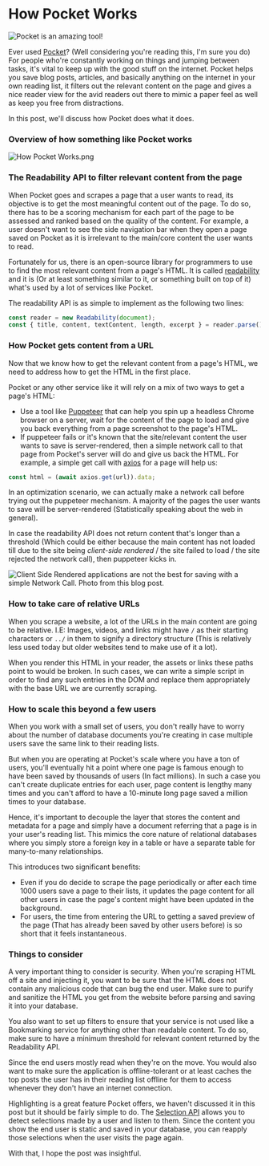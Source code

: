 # How Pocket Works

![Pocket is an amazing tool!](https://firebasestorage.googleapis.com/v0/b/devesh-blog-3fbfc.appspot.com/o/postimages%2Fhow-pocket-works%2Fprimaryimage.jpg?alt=media&token=cc803d37-902d-4a42-83d4-ae58e8320c83)

Ever used [Pocket](https://getpocket.com/)? (Well considering you're reading this, I'm sure you do) For people who're constantly working on things and jumping between tasks, it's vital to keep up with the good stuff on the internet. Pocket helps you save blog posts, articles, and basically anything on the internet in your own reading list, it filters out the relevant content on the page and gives a nice reader view for the avid readers out there to mimic a paper feel as well as keep you free from distractions.

In this post, we'll discuss how Pocket does what it does.

### Overview of how something like Pocket works

![How Pocket Works.png](https://firebasestorage.googleapis.com/v0/b/devesh-blog-3fbfc.appspot.com/o/postimages%2Fhow-pocket-works%2Fsecondaryimages%2FHow%20Pocket%20Works1674968549137.png?alt=media&token=5a303697-f163-4306-b23a-a781239a647f)

### The Readability API to filter relevant content from the page

When Pocket goes and scrapes a page that a user wants to read, its objective is to get the most meaningful content out of the page. To do so, there has to be a scoring mechanism for each part of the page to be assessed and ranked based on the quality of the content. For example, a user doesn't want to see the side navigation bar when they open a page saved on Pocket as it is irrelevant to the main/core content the user wants to read.

Fortunately for us, there is an open-source library for programmers to use to find the most relevant content from a page's HTML. It is called [readability](https://github.com/mozilla/readability) and it is (Or at least something similar to it, or something built on top of it) what's used by a lot of services like Pocket.

The readability API is as simple to implement as the following two lines:

```js
const reader = new Readability(document);
const { title, content, textContent, length, excerpt } = reader.parse();
```

### How Pocket gets content from a URL

Now that we know how to get the relevant content from a page's HTML, we need to address how to get the HTML in the first place.

Pocket or any other service like it will rely on a mix of two ways to get a page's HTML:
- Use a tool like [Puppeteer](https://github.com/puppeteer/puppeteer) that can help you spin up a headless Chrome browser on a server, wait for the content of the page to load and give you back everything from a page screenshot to the page's HTML.
- If puppeteer fails or it's known that the site/relevant content the user wants to save is server-rendered, then a simple network call to that page from Pocket's server will do and give us back the HTML. For example, a simple get call with [axios](https://axios-http.com/) for a page will help us:
```js
const html = (await axios.get(url)).data;
```
In an optimization scenario, we can actually make a network call before trying out the puppeteer mechanism. A majority of the pages the user wants to save will be server-rendered (Statistically speaking about the web in general).

In case the readability API does not return content that's longer than a threshold (Which could be either because the main content has not loaded till due to the site being *client-side rendered* / the site failed to load / the site rejected the network call), then puppeteer kicks in.

![Client Side Rendered applications are not the best for saving with a simple Network Call. Photo from [this blog post](https://medium.com/tiny-code-lessons/client-side-static-and-server-side-rendering-e2769c381c09).](https://firebasestorage.googleapis.com/v0/b/devesh-blog-3fbfc.appspot.com/o/postimages%2Fhow-pocket-works%2Fsecondaryimages%2Fimage1674969515657.png?alt=media&token=099f2bcc-deaf-407d-ad0b-122ba32d1add)

### How to take care of relative URLs

When you scrape a website, a lot of the URLs in the main content are going to be relative. I.E: Images, videos, and links might have `/` as their starting characters or `../` in them to signify a directory structure (This is relatively less used today but older websites tend to make use of it a lot).

When you render this HTML in your reader, the assets or links these paths point to would be broken. In such cases, we can write a simple script in order to find any such entries in the DOM and replace them appropriately with the base URL we are currently scraping.

### How to scale this beyond a few users

When you work with a small set of users, you don't really have to worry about the number of database documents you're creating in case multiple users save the same link to their reading lists.

But when you are operating at Pocket's scale where you have a ton of users, you'll eventually hit a point where one page is famous enough to have been saved by thousands of users (In fact millions). In such a case you can't create duplicate entries for each user, page content is lengthy many times and you can't afford to have a 10-minute long page saved a million times to your database.

Hence, it's important to decouple the layer that stores the content and metadata for a page and simply have a document referring that a page is in your user's reading list. This mimics the core nature of relational databases where you simply store a foreign key in a table or have a separate table for many-to-many relationships.

This introduces two significant benefits:
- Even if you do decide to scrape the page periodically or after each time 1000 users save a page to their lists, it updates the page content for all other users in case the page's content might have been updated in the background.
- For users, the time from entering the URL to getting a saved preview of the page (That has already been saved by other users before) is so short that it feels instantaneous.

### Things to consider

A very important thing to consider is security. When you're scraping HTML off a site and injecting it, you want to be sure that the HTML does not contain any malicious code that can bug the end user. Make sure to purify and sanitize the HTML you get from the website before parsing and saving it into your database.

You also want to set up filters to ensure that your service is not used like a Bookmarking service for anything other than readable content. To do so, make sure to have a minimum threshold for relevant content returned by the Readability API.

Since the end users mostly read when they're on the move. You would also want to make sure the application is offline-tolerant or at least caches the top posts the user has in their reading list offline for them to access whenever they don't have an internet connection.

Highlighting is a great feature Pocket offers, we haven't discussed it in this post but it should be fairly simple to do. The [Selection API](https://developer.mozilla.org/en-US/docs/Web/API/Selection) allows you to detect selections made by a user and listen to them. Since the content you show the end user is static and saved in your database, you can reapply those selections when the user visits the page again.

With that, I hope the post was insightful.